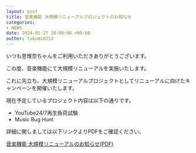 ```yaml
---
layout: post
title: 音楽機能 大規模リニューアルプロジェクトのお知らせ
categories:
- NEWS
date: 2024-01-27 18:00:00 +09:00
author: takumi0213
---
```

いつも思惟奈ちゃんをご利用いただきありがとうございます。

この度、音楽機能にて大規模リニューアルを実施いたします。

これに先立ち、大規模リニューアルプロジェクトとしてリニューアルに向けたキャンペーンを開催いたします。

現在予定しているプロジェクト内容は以下の通りです。

- YouTube24/7再生負荷試験
- Music Bug Hunt

詳細に関しましては以下リンクよりPDFをご確認ください。

<a href="{{site.url}}/pdf/2024-1-music-new-project.pdf" class="a-orange">音楽機能 大規模リニューアルのお知らせ(PDF)</a>

